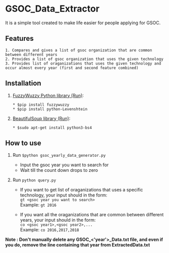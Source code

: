 # GSOC_Data_Extractor

It is a simple tool created to make life easier for people applying for GSOC.

## Features

```
1. Compares and gives a list of gsoc organization that are common between different years
2. Provides a list of gsoc organization that uses the given technology
3. Provides list of oraganizations that uses the given technology and occur almost every year (first and second feature combined)  
```

## Installation

1. [FuzzyWuzzy Python library (Run)](https://pypi.org/project/fuzzywuzzy/):
    ```
    * $pip install fuzzywuzzy
    * $pip install python-Levenshtein
    ```
2. [BeautifulSoup library (Run)](https://www.crummy.com/software/BeautifulSoup/bs4/doc/#installing-beautiful-soup):
    ```
    * $sudo apt-get install python3-bs4
    ```

## How to use
1. Run `$python gsoc_yearly_data_generator.py`
    * Input the gsoc year you want to search for
    * Wait till the count down drops to zero

2. Run `python query.py`
    * If you want to get list of oraganizations that uses a specific technology, your input should in the form:  
    `gt <gsoc year you want to search>`  
    Example: `gt 2016`

    * If you want all the oraganizations that are common between different years, your input should in the form:  
    `co <gsoc year1>,<gsoc year2>,...`  
    Example: `co 2016,2017,2018`

**Note : Don't manually delete any GSOC_<'year'>_Data.txt file, and even if you do, remove the line containing that year from ExtractedData.txt**
